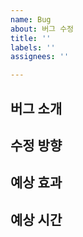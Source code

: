 ```yaml
---
name: Bug
about: 버그 수정
title: ''
labels: ''
assignees: ''

---
```


## 버그 소개

## 수정 방향

## 예상 효과

## 예상 시간
